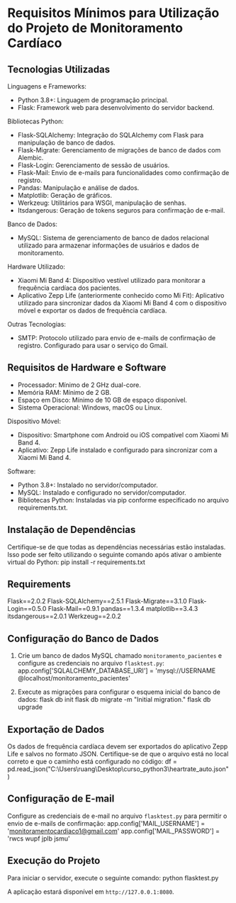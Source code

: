 Requisitos Mínimos para Utilização do Projeto de Monitoramento Cardíaco
=====================================================================

Tecnologias Utilizadas
----------------------

Linguagens e Frameworks:
- Python 3.8+: Linguagem de programação principal.
- Flask: Framework web para desenvolvimento do servidor backend.

Bibliotecas Python:
- Flask-SQLAlchemy: Integração do SQLAlchemy com Flask para manipulação de banco de dados.
- Flask-Migrate: Gerenciamento de migrações de banco de dados com Alembic.
- Flask-Login: Gerenciamento de sessão de usuários.
- Flask-Mail: Envio de e-mails para funcionalidades como confirmação de registro.
- Pandas: Manipulação e análise de dados.
- Matplotlib: Geração de gráficos.
- Werkzeug: Utilitários para WSGI, manipulação de senhas.
- Itsdangerous: Geração de tokens seguros para confirmação de e-mail.

Banco de Dados:
- MySQL: Sistema de gerenciamento de banco de dados relacional utilizado para armazenar informações de usuários e dados de monitoramento.

Hardware Utilizado:
- Xiaomi Mi Band 4: Dispositivo vestível utilizado para monitorar a frequência cardíaca dos pacientes.
- Aplicativo Zepp Life (anteriormente conhecido como Mi Fit): Aplicativo utilizado para sincronizar dados da Xiaomi Mi Band 4 com o dispositivo móvel e exportar os dados de frequência cardíaca.

Outras Tecnologias:
- SMTP: Protocolo utilizado para envio de e-mails de confirmação de registro. Configurado para usar o serviço do Gmail.

Requisitos de Hardware e Software
---------------------------------
- Processador: Mínimo de 2 GHz dual-core.
- Memória RAM: Mínimo de 2 GB.
- Espaço em Disco: Mínimo de 10 GB de espaço disponível.
- Sistema Operacional: Windows, macOS ou Linux.

Dispositivo Móvel:
- Dispositivo: Smartphone com Android ou iOS compatível com Xiaomi Mi Band 4.
- Aplicativo: Zepp Life instalado e configurado para sincronizar com a Xiaomi Mi Band 4.

Software:
- Python 3.8+: Instalado no servidor/computador.
- MySQL: Instalado e configurado no servidor/computador.
- Bibliotecas Python: Instaladas via pip conforme especificado no arquivo requirements.txt.

Instalação de Dependências
--------------------------
Certifique-se de que todas as dependências necessárias estão instaladas. Isso pode ser feito utilizando o seguinte comando após ativar o ambiente virtual do Python:
pip install -r requirements.txt


Requirements
------------------------
Flask==2.0.2
Flask-SQLAlchemy==2.5.1
Flask-Migrate==3.1.0
Flask-Login==0.5.0
Flask-Mail==0.9.1
pandas==1.3.4
matplotlib==3.4.3
itsdangerous==2.0.1
Werkzeug==2.0.2



Configuração do Banco de Dados
------------------------------
1. Crie um banco de dados MySQL chamado `monitoramento_pacientes` e configure as credenciais no arquivo `flasktest.py`:
app.config['SQLALCHEMY_DATABASE_URI'] = 'mysql://USERNAME
@localhost/monitoramento_pacientes'


2. Execute as migrações para configurar o esquema inicial do banco de dados:
flask db init
flask db migrate -m "Initial migration."
flask db upgrade



Exportação de Dados
-------------------
Os dados de frequência cardíaca devem ser exportados do aplicativo Zepp Life e salvos no formato JSON. Certifique-se de que o arquivo está no local correto e que o caminho está configurado no código:
df = pd.read_json("C:\Users\ruang\Desktop\curso_python3\heartrate_auto.json")



Configuração de E-mail
----------------------
Configure as credenciais de e-mail no arquivo `flasktest.py` para permitir o envio de e-mails de confirmação:
app.config['MAIL_USERNAME'] = 'monitoramentocardiaco1@gmail.com'
app.config['MAIL_PASSWORD'] = 'rwcs wupf jplb jsmu'


Execução do Projeto
-------------------
Para iniciar o servidor, execute o seguinte comando:
python flasktest.py


A aplicação estará disponível em `http://127.0.0.1:8080`.
